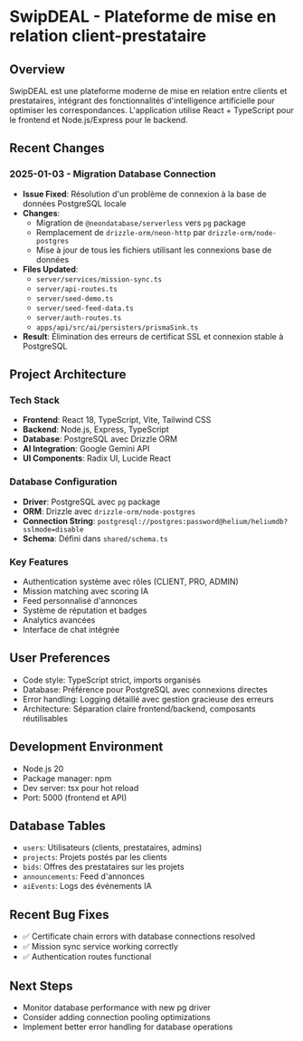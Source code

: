 # SwipDEAL - Plateforme de mise en relation client-prestataire

## Overview
SwipDEAL est une plateforme moderne de mise en relation entre clients et prestataires, intégrant des fonctionnalités d'intelligence artificielle pour optimiser les correspondances. L'application utilise React + TypeScript pour le frontend et Node.js/Express pour le backend.

## Recent Changes

### 2025-01-03 - Migration Database Connection
- **Issue Fixed**: Résolution d'un problème de connexion à la base de données PostgreSQL locale
- **Changes**: 
  - Migration de `@neondatabase/serverless` vers `pg` package
  - Remplacement de `drizzle-orm/neon-http` par `drizzle-orm/node-postgres`
  - Mise à jour de tous les fichiers utilisant les connexions base de données
- **Files Updated**:
  - `server/services/mission-sync.ts`
  - `server/api-routes.ts`
  - `server/seed-demo.ts`  
  - `server/seed-feed-data.ts`
  - `server/auth-routes.ts`
  - `apps/api/src/ai/persisters/prismaSink.ts`
- **Result**: Élimination des erreurs de certificat SSL et connexion stable à PostgreSQL

## Project Architecture

### Tech Stack
- **Frontend**: React 18, TypeScript, Vite, Tailwind CSS
- **Backend**: Node.js, Express, TypeScript
- **Database**: PostgreSQL avec Drizzle ORM
- **AI Integration**: Google Gemini API
- **UI Components**: Radix UI, Lucide React

### Database Configuration
- **Driver**: PostgreSQL avec `pg` package
- **ORM**: Drizzle avec `drizzle-orm/node-postgres`
- **Connection String**: `postgresql://postgres:password@helium/heliumdb?sslmode=disable`
- **Schema**: Défini dans `shared/schema.ts`

### Key Features
- Authentication système avec rôles (CLIENT, PRO, ADMIN)
- Mission matching avec scoring IA
- Feed personnalisé d'annonces
- Système de réputation et badges
- Analytics avancées
- Interface de chat intégrée

## User Preferences
- Code style: TypeScript strict, imports organisés
- Database: Préférence pour PostgreSQL avec connexions directes
- Error handling: Logging détaillé avec gestion gracieuse des erreurs
- Architecture: Séparation claire frontend/backend, composants réutilisables

## Development Environment
- Node.js 20
- Package manager: npm
- Dev server: tsx pour hot reload
- Port: 5000 (frontend et API)

## Database Tables
- `users`: Utilisateurs (clients, prestataires, admins)
- `projects`: Projets postés par les clients
- `bids`: Offres des prestataires sur les projets
- `announcements`: Feed d'annonces
- `aiEvents`: Logs des événements IA

## Recent Bug Fixes
- ✅ Certificate chain errors with database connections resolved
- ✅ Mission sync service working correctly
- ✅ Authentication routes functional

## Next Steps
- Monitor database performance with new pg driver
- Consider adding connection pooling optimizations
- Implement better error handling for database operations